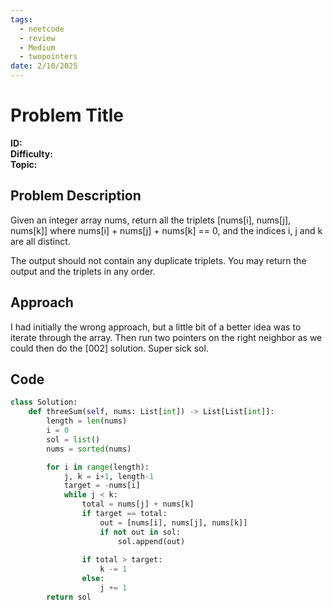 ```yaml
---
tags:
  - neetcode
  - review
  - Medium
  - twopointers
date: 2/10/2025
---
```


# Problem Title

**ID:**  
**Difficulty:**  
**Topic:**  

## Problem Description
Given an integer array nums, return all the triplets [nums[i], nums[j], nums[k]] where nums[i] + nums[j] + nums[k] == 0, and the indices i, j and k are all distinct.

The output should not contain any duplicate triplets. You may return the output and the triplets in any order.

## Approach
I had initially the wrong approach, but a little bit of a better idea was to iterate through the array. Then run two pointers on the right neighbor as we could then do the [002] solution. Super sick sol.

## Code
```python
class Solution:
    def threeSum(self, nums: List[int]) -> List[List[int]]:
        length = len(nums)
        i = 0
        sol = list()
        nums = sorted(nums)

        for i in range(length):
            j, k = i+1, length-1
            target = -nums[i]
            while j < k:
                total = nums[j] + nums[k]
                if target == total:
                    out = [nums[i], nums[j], nums[k]]
                    if not out in sol:
                        sol.append(out)
                
                if total > target:
                    k -= 1
                else:
                    j += 1
        return sol
